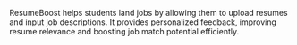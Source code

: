 ResumeBoost helps students land jobs by allowing them to upload resumes and input job descriptions. It provides personalized feedback, improving resume relevance and boosting job match potential efficiently.

